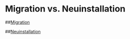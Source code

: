 # Migration vs. Neuinstallation

##[Migration](Migration.md)

##[Neuinstallation](Neuinstallation.md)
